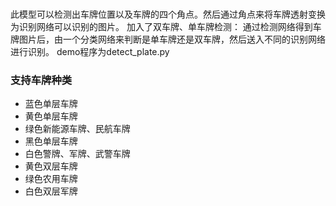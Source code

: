 # 
此模型可以检测出车牌位置以及车牌的四个角点。然后通过角点来将车牌透射变换为识别网络可以识别的图片。
加入了双车牌、单车牌检测：
    通过检测网络得到车牌图片后，由一个分类网络来判断是单车牌还是双车牌，然后送入不同的识别网络进行识别。
    demo程序为detect_plate.py
### 支持车牌种类

- 蓝色单层车牌
- 黄色单层车牌
- 绿色新能源车牌、民航车牌
- 黑色单层车牌
- 白色警牌、军牌、武警车牌
- 黄色双层车牌
- 绿色农用车牌
- 白色双层军牌


